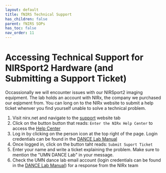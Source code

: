 ```yaml
---
layout: default
title: fNIRS Technical Support
has_children: false
parent: fNIRS SOPs
has_toc: false
nav_order: 11
---
```


# Accessing Technical Support for NIRSport2 Hardware (and Submitting a Support Ticket)

Occassionally we will encounter issues with our NIRSport2 imaging equipment. The lab holds an account with NIRx, the company we purchased our eqipment from. You can long on to the NIRx website to submit a help ticket whenver you find yourself unable to solve a technical problem.

1. Visit nirx.net and navigate to the [support](https://nirx.net/technical-support) website tab
2. Click on the button button that reads: `Enter the NIRx Help Center` to access the [Help Center](https://support.nirx.de/)
3. Log in by clicking on the person icon at the top right of the page. Login credentials can be found in the [DANCE Lab Manual](https://docs.google.com/document/d/1xI9PL6pvZ1jMR5U3Ry8z02KZRqNvFsKIBbI4vnMuDKY/edit?tab=t.0)
4. Once logged in, click on the button taht reads: `Submit Suport Ticket`
5. Enter your name and write a ticket explaining the problem. Make sure to mention the "UMN DANCE Lab" in your message. 
6. Check the UMN dance lab email account (login credentials can be found in the [DANCE Lab Manual](https://docs.google.com/document/d/1xI9PL6pvZ1jMR5U3Ry8z02KZRqNvFsKIBbI4vnMuDKY/edit?tab=t.0)) for a response from the NIRx team